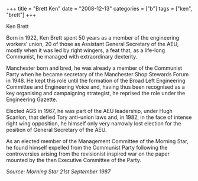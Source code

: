 +++
title = "Brett Ken"
date = "2008-12-13"
categories = ["b"]
tags = ["ken", "brett"]
+++

Ken Brett

Born in 1922, Ken Brett spent 50 years as a member of the engineering workers’ union, 20 of those as Assistant General Secretary of the AEU, mostly when it was led by right wingers, a feat that, as a life-long Communist, he managed with extraordinary dexterity.

Manchester born and bred, he was already a member of the Communist Party when he became secretary of the Manchester Shop Stewards Forum in 1948. He kept this role until the formation of the Broad Left Engineering Committee and Engineering Voice and, having thus been recognised as a key organising and campaigning strategist, he reprised the role under the Engineering Gazette.

Elected AGS in 1967, he was part of the AEU leadership, under Hugh Scanlon, that defied Tory anti-union laws and, in 1982, in the face of intense right wing opposition, he himself only very narrowly lost election for the position of General Secretary of the AEU.

As an elected member of the Management Committee of the Morning Star, he found himself expelled from the Communist Party following the controversies arising from the revisionist inspired war on the paper mounted by the then Executive Committee of the Party.

_Source: Morning Star_ _21st September 1987_
